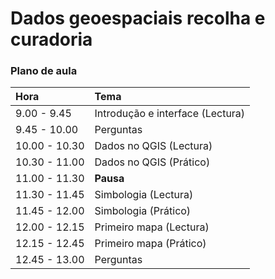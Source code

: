 # Dados geoespaciais recolha e curadoria

### Plano de aula

| **Hora**         |   **Tema**   |
|:--------------|:-----------|
| 9.00 - 9.45 | Introdução e interface (Lectura) |
| 9.45 - 10.00 | Perguntas |
| 10.00 - 10.30 | Dados no QGIS (Lectura) |
| 10.30 - 11.00 | Dados no QGIS (Prático) |
| 11.00 - 11.30 | **Pausa** | 
| 11.30 - 11.45 | Simbologia (Lectura) |
| 11.45 - 12.00 | Simbologia (Prático) |
| 12.00 - 12.15 | Primeiro mapa (Lectura) |
| 12.15 - 12.45 | Primeiro mapa (Prático) |
| 12.45 - 13.00 | Perguntas |

